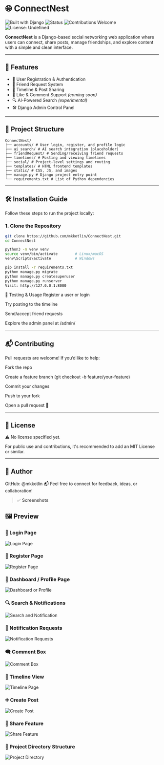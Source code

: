 # 🌐 ConnectNest

![Built with Django](https://img.shields.io/badge/Built%20with-Django-green?style=flat-square)
![Status](https://img.shields.io/badge/Status-In%20Development-blue?style=flat-square)
![Contributions Welcome](https://img.shields.io/badge/Contributions-Welcome-brightgreen?style=flat-square)
![License: Undefined](https://img.shields.io/badge/License-Not%20Specified-lightgrey?style=flat-square)

**ConnectNest** is a Django-based social networking web application where users can connect, share posts, manage friendships, and explore content with a simple and clean interface.

---


## 🚀 Features

- 👤 User Registration & Authentication
- 🤝 Friend Request System
- 📝 Timeline & Post Sharing
- 💬 Like & Comment Support *(coming soon)*
- 🔍 AI-Powered Search *(experimental)*
- 🛠 Django Admin Control Panel

---

## 📁 Project Structure
```
ConnectNest/
├── accounts/ # User login, register, and profile logic
├── ai_search/ # AI search integration (placeholder)
├── friendRequest/ # Sending/receiving friend requests
├── timelines/ # Posting and viewing timelines
├── social/ # Project-level settings and routing
├── templates/ # HTML frontend templates
├── static/ # CSS, JS, and images
├── manage.py # Django project entry point
└── requirements.txt # List of Python dependencies
```


---

## 🛠️ Installation Guide

Follow these steps to run the project locally:

### 1. Clone the Repository

```bash
git clone https://github.com/mkkotlin/ConnectNest.git
cd ConnectNest

python3 -m venv venv
source venv/bin/activate        # Linux/macOS
venv\Scripts\activate           # Windows

pip install -r requirements.txt
python manage.py migrate
python manage.py createsuperuser
python manage.py runserver
Visit: http://127.0.0.1:8000
```


🧪 Testing & Usage
Register a user or login

Try posting to the timeline

Send/accept friend requests

Explore the admin panel at /admin/

---

## 📬 Contributing
Pull requests are welcome! If you’d like to help:

Fork the repo

Create a feature branch (git checkout -b feature/your-feature)

Commit your changes

Push to your fork

Open a pull request 🚀


---


## 📄 License
⚠️ No license specified yet.

For public use and contributions, it's recommended to add an MIT License or similar.

---

## 👤 Author
GitHub: @mkkotlin
📬 Feel free to connect for feedback, ideas, or collaboration!



> ✅ **Screenshots**


## 🖼️ Preview

### 🔐 Login Page
![Login Page](screenshots/login_page.png)

### 📝 Register Page
![Register Page](screenshots/register_user.png)

### 👤 Dashboard / Profile Page
![Dashboard or Profile](screenshots/dashboard_or_profile_page.png)

### 🔍 Search & Notifications
![Search and Notification](screenshots/search_and_notofication.png)

### 🧾 Notification Requests
![Notification Requests](screenshots/notification_requests.png)

### 🗨️ Comment Box
![Comment Box](screenshots/comment_box.png)

### 📰 Timeline View
![Timeline Page](screenshots/timeline_page.png)

### ➕ Create Post
![Create Post](screenshots/create_post.png)

### 🔗 Share Feature
![Share Feature](screenshots/share.png)

### 📁 Project Directory Structure
![Project Directory](screenshots/project_directory_or_structures.png)
